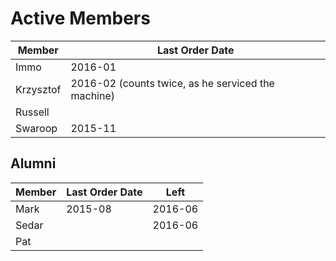 # Active Members

Member    | Last Order Date
----------|-----------------
Immo      | 2016-01
Krzysztof | 2016-02 (counts twice, as he serviced the machine)
Russell   |
Swaroop   | 2015-11

## Alumni

Member    | Last Order Date | Left
----------|-----------------|-----
Mark      | 2015-08         | 2016-06
Sedar     |                 | 2016-06
Pat       |                 |
